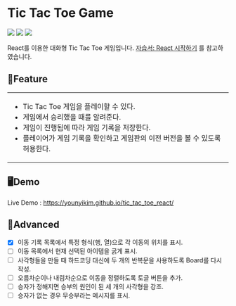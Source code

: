 # Tic Tac Toe Game
<p align="left">
<img src="https://img.shields.io/badge/react-61DAFB?style=for-the-badge&logo=react&logoColor=black">
<img src="https://img.shields.io/badge/html-E34F26?style=for-the-badge&logo=html5&logoColor=white"> <img src="https://img.shields.io/badge/css-1572B6?style=for-the-badge&logo=css3&logoColor=white">
</p>

React를 이용한 대화형 Tic Tac Toe 게임입니다. [자습서: React 시작하기](https://ko.reactjs.org/tutorial/tutorial.html#before-we-start-the-tutorial) 를 참고하였습니다.

## 📑Feature
<table>
<tr>
<td>
  
- Tic Tac Toe 게임을 플레이할 수 있다.
- 게임에서 승리했을 때를 알려준다.
- 게임이 진행됨에 따라 게임 기록을 저장한다.
- 플레이어가 게임 기록을 확인하고 게임판의 이전 버전을 볼 수 있도록 허용한다.
  
</td>
</tr>
</table>

## 🖥Demo
Live Demo : https://younyikim.github.io/tic_tac_toe_react/

## 📌Advanced

- [x] 이동 기록 목록에서 특정 형식(행, 열)으로 각 이동의 위치를 표시.  
- [ ] 이동 목록에서 현재 선택된 아이템을 굵게 표시.
- [ ] 사각형들을 만들 때 하드코딩 대신에 두 개의 반복문을 사용하도록 Board를 다시 작성.
- [ ] 오름차순이나 내림차순으로 이동을 정렬하도록 토글 버튼을 추가.
- [ ] 승자가 정해지면 승부의 원인이 된 세 개의 사각형을 강조.
- [ ] 승자가 없는 경우 무승부라는 메시지를 표시.
